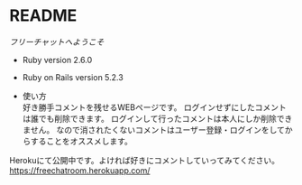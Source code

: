 # README

*フリーチャットへようこそ*


* Ruby version 2.6.0

* Ruby on Rails version 5.2.3

* 使い方  
好き勝手コメントを残せるWEBページです。
ログインせずにしたコメントは誰でも削除できます。
ログインして行ったコメントは本人にしか削除できません。
なので消されたくないコメントはユーザー登録・ログインをしてからすることをオススメします。

Herokuにて公開中です。よければ好きにコメントしていってみてください。  
https://freechatroom.herokuapp.com/
